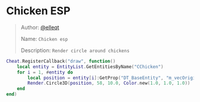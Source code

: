 # Chicken ESP

> Author: [@elleqt](https://github.com/elleqt)
>
> Name: `Chicken esp`
>
> Description: `Render circle around chickens`

```lua
Cheat.RegisterCallback("draw", function()
    local entity = EntityList.GetEntitiesByName("CChicken")
    for i = 1, #entity do
        local position = entity[i]:GetProp("DT_BaseEntity", "m_vecOrigin")
        Render.Circle3D(position, 58, 10.0, Color.new(1.0, 1.0, 1.0))
    end
end)
```
